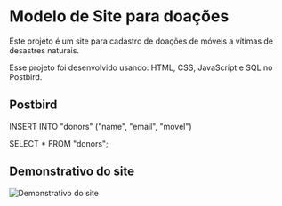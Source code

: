 # Modelo de Site para doações
Este projeto é um site para cadastro de doações de móveis a vítimas de desastres naturais.

Esse projeto foi desenvolvido usando: HTML, CSS, JavaScript e SQL no Postbird.

## Postbird
INSERT INTO "donors" ("name", "email", "movel")

SELECT * FROM "donors";

## Demonstrativo do site
![Demonstrativo do site](https://github.com/andreps11/Modelo-Site-Doacoes/blob/master/gif.gif)

